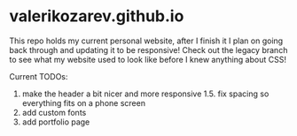 # valerikozarev.github.io

This repo holds my current personal website, after I finish it I plan on going back through and updating it to be responsive! Check out the legacy branch to see what my website used to look like before I knew anything about CSS!

Current TODOs:
1. make the header a bit nicer and more responsive
1.5. fix spacing so everything fits on a phone screen
2. add custom fonts
3. add portfolio page
